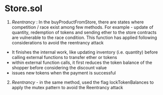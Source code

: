 # Store.sol
1. *Reentrancy* : In the buyProductFromStore, there are states where competition / race exist among few methods. For example - update of quantity, redemption of tokens and sending ether to the store contracts are vulnerable to the race condition. This function has applied following considerations to avoid the reentrancy attack  
  - It finishes the internal work, like updating inventory (i.e. quantity) before calling external functions to transfer ether or tokens
  - within external function calls, it first reduces the token balance of the shopper before considering the discount value
  - issues new tokens when the payment is successful
2. *Reentrancy* - in the same method, used the flag lockTokenBalances to apply the mutex pattern to avoid the Reentrancy attack

